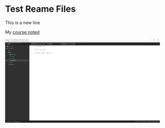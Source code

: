 # Test Reame Files

This is a new line

My [course noted](./notes.txt)

![Image of My Atom Editor](./test/images/screenshot.png)
